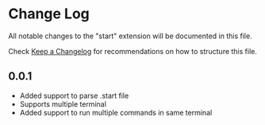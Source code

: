 # Change Log

All notable changes to the "start" extension will be documented in this file.

Check [Keep a Changelog](http://keepachangelog.com/) for recommendations on how to structure this file.

## 0.0.1

- Added support to parse .start file
- Supports multiple terminal
- Added support to run multiple commands in same terminal
